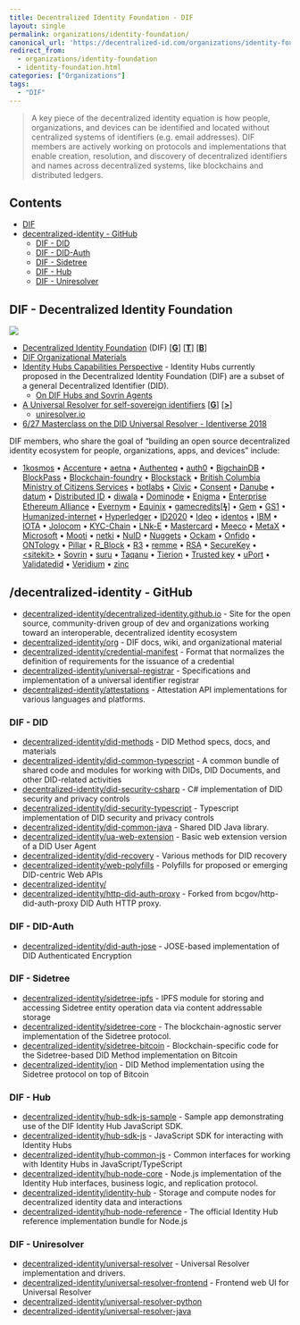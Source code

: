 ```yaml
---
title: Decentralized Identity Foundation - DIF
layout: single
permalink: organizations/identity-foundation/
canonical_url: 'https://decentralized-id.com/organizations/identity-foundation/'
redirect_from:
  - organizations/identity-foundation
  - identity-foundation.html
categories: ["Organizations"]
tags: 
  - "DIF"
---
```


  >A key piece of the decentralized identity equation is how people, organizations, and devices can be identified and located without centralized systems of identifiers (e.g. email addresses). DIF members are actively working on protocols and implementations that enable creation, resolution, and discovery of decentralized identifiers and names across decentralized systems, like blockchains and distributed ledgers.

## Contents
* [DIF](#dif---decentralized-identity-foundation)
* [decentralized-identity - GitHub](#-decentralized-identity---github)
  * [DIF - DID](#dif---did)
  * [DIF - DID-Auth](#dif---did-auth)
  * [DIF - Sidetree](#dif---sidetree)
  * [DIF - Hub](#dif---hub)
  * [DIF - Uniresolver](#dif---uniresolver)


## DIF - Decentralized Identity Foundation

![](https://imgur.com/PXGV6Xyl.png)

* [Decentralized Identity Foundation](https://identity.foundation/) (DIF) [[**G**](https://github.com/decentralized-identity)] [[**T**](https://twitter.com/DecentralizedID)] [[**B**](https://medium.com/decentralized-identity)] 
* [DIF Organizational Materials](https://github.com/decentralized-identity/org)
* [Identity Hubs Capabilities Perspective](https://github.com/WebOfTrustInfo/rebooting-the-web-of-trust-fall2017/blob/master/final-documents/identity-hubs-capabilities-perspective.md) - Identity Hubs currently proposed in the Decentralized Identity Foundation (DIF) are a subset of a general Decentralized Identifier (DID). 
  * [On DIF Hubs and Sovrin Agents](https://forum.sovrin.org/t/on-dif-hubs-and-sovrin-agents/897?u=phil)
* [A Universal Resolver for self-sovereign identifiers](https://medium.com/decentralized-identity/a-universal-resolver-for-self-sovereign-identifiers-48e6b4a5cc3c) [[**G**](https://github.com/decentralized-identity/universal-resolver)] [[**>**](#Decentralized-Identity-Foundation)]
  * [uniresolver.io](https://uniresolver.io/)
* [6/27 Masterclass on the DID Universal Resolver - Identiverse 2018](https://www.slideshare.net/Identiverse/627-masterclass-on-the-did-universal-resolver-identiverse-2018)

DIF members, who share the goal of “building an open source decentralized identity ecosystem for people, organizations, apps, and devices” include: 
  * [1kosmos](https://onekosmos.com/product-details/) 
• [Accenture](https://www.accenture.com/us-en/insight-blockchain-id2020) 
• [aetna](https://www.aetna.com/) 
• [Authenteq](https://venturebeat.com/2018/08/30/authenteq-launches-blockchain-identity-verification-to-stop-online-trolls/) 
• [auth0](https://auth0.com/) 
• [BigchainDB](http://docs.bigchaindb.com/en/latest/)
• [BlockPass](https://www.blockpass.org/downloads/BlockpassWhitepaper.v1.3.2.pdf) 
• [Blockchain-foundry](https://www.blockchainfoundry.co/blockchain-foundry-inc-announces-new-software-release-for-blockchain-based/) 
• [Blockstack](https://github.com/blockstack/blockstack-core/blob/feature/docs-bns/docs/blockstack_naming_service.md#decentralized-identifiers-dids) 
• [British Columbia Ministry of Citizens Services](https://vonx.io/about/) 
• [botlabs](https://botlabs.org/) 
• [Civic](https://www.civic.com/solutions/kyc-services/) 
• [Consent](https://sovrin.org/steward/global-consent/) 
• [Danube](https://github.com/projectdanube/xdi2) 
• [datum](https://datum.org/) 
• [Distributed ID](https://www.diid.io/) 
• [diwala](https://diwala.io/) 
• [Dominode](https://dominode.com/) 
• [Enigma](https://blog.enigma.co/off-chain-identity-claims-with-enigma-2d5b23c31f92) 
• [Enterprise Ethereum Alliance](https://entethalliance.org/participate/working-groups/) 
• [Evernym](https://www.evernym.com/wp-content/uploads/2017/07/What-Goes-On-The-Ledger.pdf) 
• [Equinix](https://www.equinix.com/) 
• [gamecredits](https://medium.com/@gamecredits/introducing-blinking-blink-identity-management-on-the-blockchain-9258c7d76a8d)[[**ϟ**](https://blinking.id)] 
• [Gem](https://epicenter.tv/episode/207/) 
• [GS1](https://www.gs1.org/standards/id-keys) 
• [Humanized-internet](https://www.thehumanizedinternet.org/) 
• [Hyperledger](https://github.com/hyperledger/indy-sdk/blob/master/doc/getting-started/getting-started.md) 
• [ID2020](https://id2020.org/manifesto/) 
• [Ideo](https://medium.com/ideo-colab/a-framework-for-identity-f7f072829cbb) 
• [identos](https://identos.com/) 
• [IBM](https://www.ibm.com/blogs/blockchain/2018/06/self-sovereign-identity-why-blockchain/) 
• [IOTA](https://medium.com/@iotasuppoter/iota-the-case-of-decentralized-digital-identity-de7b95042c12) 
• [Jolocom](https://stories.jolocom.com/jolocom-brings-blockchain-identity-to-privacy-week-berlin-acdaee665f0) 
• [KYC-Chain](https://kyc-chain.com/) 
• [LNk-E](https://lnketech.com/) 
• [Mastercard](https://newsroom.mastercard.com/press-releases/mastercard-microsoft-join-forces-to-advance-digital-identity-innovatioeuns/) 
• [Meeco](https://meeco.me/) 
• [MetaX](https://adtoken.com/uploads/white-paper.pdf) 
• [Microsoft](https://query.prod.cms.rt.microsoft.com/cms/api/am/binary/RE2DjfY) 
• [Mooti](https://mooti.co/) 
• [netki](https://bravenewcoin.com/insights/netki-launches-digital-id-solution-which-bitt-is-using-with-central-banks-in-the-caribbean) 
• [NuID](https://nuid.io/pdfs/solution-overview.pdf) 
• [Nuggets](https://www.mobilepaymentstoday.com/news/identity-and-payments-platform-nuggets-partners-with-iot-company/) 
• [Ockam](https://www.ockam.io/) 
• [Onfido](https://onfido.com/) 
• [ONTology](https://ont.io/) 
• [Pillar](https://pillarprojectfoundation.org/blog/announcing-the-pillar-project/) 
• [R_Block](https://zinc.work/) 
• [R3](https://www.gemalto.com/press/pages/gemalto-and-r3-pilot-blockchain-technology-to-put-users-in-control-of-their-digital-id.aspx) 
• [remme](https://remme.io/features) 
• [RSA](https://www.rsa.com/en-us/research-and-thought-leadership/rsa-labs) 
• [SecureKey](https://www.ibm.com/blogs/blockchain/2018/05/self-sovereign-identity-our-recent-activity-as-a-sovrin-steward/) 
• [\<sitekit>](https://www.sitekit.net/) 
• [Sovrin](https://github.com/sovrin-foundation/sovrin/blob/master/spec/did-method-spec-template.html) 
• [suru](https://surugroup.com/philosophy/suru-identity/) 
• [Taqanu](https://www.taqanu.com/) 
• [Tierion](https://medium.com/tierion/tierion-network-update-january-19-2018-fa88c6bee69f) 
• [Trusted key](https://www.trustedkey.com/) 
• [uPort](https://github.com/uport-project/ethr-did/blob/develop/docs/index.md) 
• [Validatedid](https://www.validatedid.com/vidchain-the-future-of-digital-identity/) 
• [Veridium](https://www.veridiumid.com/) 
• [zinc](https://tykn.tech/project-zinc/) 



## /decentralized-identity - GitHub 

* [decentralized-identity/decentralized-identity.github.io](https://github.com/decentralized-identity/decentralized-identity.github.io)  - Site for the open source, community-driven group of dev and organizations working toward an interoperable, decentralized identity ecosystem
* [decentralized-identity/org](https://github.com/decentralized-identity/org) - DIF docs, wiki, and organizational material
* [decentralized-identity/credential-manifest](https://github.com/decentralized-identity/credential-manifest) - Format that normalizes the definition of requirements for the issuance of a credential
* [decentralized-identity/universal-registrar](https://github.com/decentralized-identity/universal-registrar) - Specifications and implementation of a universal identifier registrar
* [decentralized-identity/attestations](https://github.com/decentralized-identity/attestations) - Attestation API implementations for various languages and platforms.

### DIF - DID 
* [decentralized-identity/did-methods](https://github.com/decentralized-identity/did-methods) - DID Method specs, docs, and materials
* [decentralized-identity/did-common-typescript](https://github.com/decentralized-identity/did-common-typescript) - A common bundle of shared code and modules for working with DIDs, DID Documents, and other DID-related activities
* [decentralized-identity/did-security-csharp](https://github.com/decentralized-identity/did-security-csharp) - C# implementation of DID security and privacy controls
* [decentralized-identity/did-security-typescript](https://github.com/decentralized-identity/did-security-typescript) - Typescript implementation of DID security and privacy controls
* [decentralized-identity/did-common-java](https://github.com/decentralized-identity/did-common-java) - Shared DID Java library.
* [decentralized-identity/ua-web-extension](https://github.com/decentralized-identity/ua-web-extension) - Basic web extension version of a DID User Agent
* [decentralized-identity/did-recovery](https://github.com/decentralized-identity/did-recovery) - Various methods for DID recovery
* [decentralized-identity/web-polyfills](https://github.com/decentralized-identity/web-polyfills) - Polyfills for proposed or emerging DID-centric Web APIs
* [decentralized-identity/](https://github.com/decentralized-identity/)
* [decentralized-identity/http-did-auth-proxy](https://github.com/decentralized-identity/http-did-auth-proxy) - Forked from bcgov/http-did-auth-proxy
DID Auth HTTP proxy.

### DIF - DID-Auth 
* [decentralized-identity/did-auth-jose](https://github.com/decentralized-identity/did-auth-jose) - JOSE-based implementation of DID Authenticated Encryption

### DIF - Sidetree 
* [decentralized-identity/sidetree-ipfs](https://github.com/decentralized-identity/sidetree-ipfs) - IPFS module for storing and accessing Sidetree entity operation data via content addressable storage
* [decentralized-identity/sidetree-core](https://github.com/decentralized-identity/sidetree-core) - The blockchain-agnostic server implementation of the Sidetree protocol.
* [decentralized-identity/sidetree-bitcoin](https://github.com/decentralized-identity/sidetree-bitcoin) - Blockchain-specific code for the Sidetree-based DID Method implementation on Bitcoin
* [decentralized-identity/ion](https://github.com/decentralized-identity/ion) - DID Method implementation using the Sidetree protocol on top of Bitcoin

### DIF - Hub 
* [decentralized-identity/hub-sdk-js-sample](https://github.com/decentralized-identity/hub-sdk-js-sample) - Sample app demonstrating use of the DIF Identity Hub JavaScript SDK.
* [decentralized-identity/hub-sdk-js](https://github.com/decentralized-identity/hub-sdk-js) - JavaScript SDK for interacting with Identity Hubs
* [decentralized-identity/hub-common-js](https://github.com/decentralized-identity/hub-common-js) - Common interfaces for working with Identity Hubs in JavaScript/TypeScript
* [decentralized-identity/hub-node-core](https://github.com/decentralized-identity/hub-node-core) - Node.js implementation of the Identity Hub interfaces, business logic, and replication protocol.
* [decentralized-identity/identity-hub](https://github.com/decentralized-identity/identity-hub) - Storage and compute nodes for decentralized identity data and interactions
* [decentralized-identity/hub-node-reference](https://github.com/decentralized-identity/hub-node-reference) - The official Identity Hub reference implementation bundle for Node.js

### DIF - Uniresolver 

* [decentralized-identity/universal-resolver](https://github.com/decentralized-identity/universal-resolver) - Universal Resolver implementation and drivers.
* [decentralized-identity/universal-resolver-frontend](https://github.com/decentralized-identity/universal-resolver-frontend) - Frontend web UI for Universal Resolver
* [decentralized-identity/universal-resolver-python](https://github.com/decentralized-identity/universal-resolver-python)
* [decentralized-identity/universal-resolver-java](https://github.com/decentralized-identity/universal-resolver-java)
